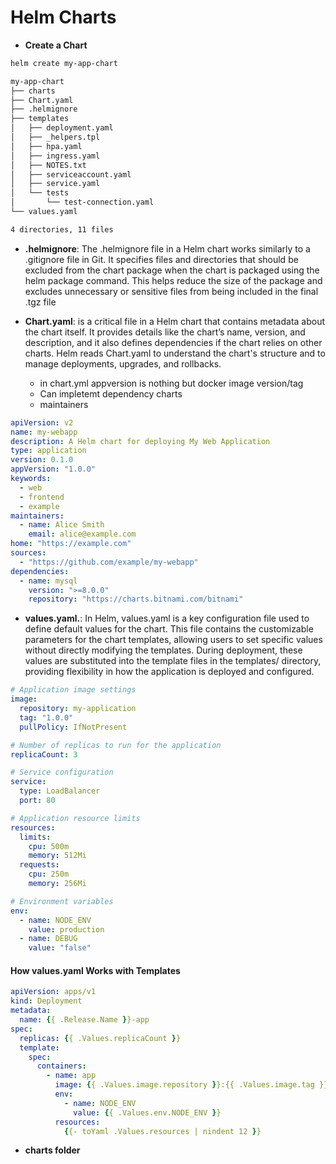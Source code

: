 # Helm Charts

- **Create a Chart**
```bash
helm create my-app-chart
```

```bash
my-app-chart
├── charts
├── Chart.yaml
├── .helmignore
├── templates
│   ├── deployment.yaml
│   ├── _helpers.tpl
│   ├── hpa.yaml
│   ├── ingress.yaml
│   ├── NOTES.txt
│   ├── serviceaccount.yaml
│   ├── service.yaml
│   └── tests
│       └── test-connection.yaml
└── values.yaml

4 directories, 11 files
```

- **.helmignore**:
The .helmignore file in a Helm chart works similarly to a .gitignore file in Git. It specifies files and directories that should be excluded from the chart package when the chart is packaged using the helm package command. This helps reduce the size of the package and excludes unnecessary or sensitive files from being included in the final .tgz file

- **Chart.yaml**:
 is a critical file in a Helm chart that contains metadata about the chart itself. It provides details like the chart’s name, version, and description, and it also defines dependencies if the chart relies on other charts. Helm reads Chart.yaml to understand the chart's structure and to manage deployments, upgrades, and rollbacks.
    - in chart.yml 
        appversion is nothing but docker image version/tag  
    - Can impletemt dependency charts
    - maintainers
```yaml
apiVersion: v2
name: my-webapp
description: A Helm chart for deploying My Web Application
type: application
version: 0.1.0
appVersion: "1.0.0"
keywords:
  - web
  - frontend
  - example
maintainers:
  - name: Alice Smith
    email: alice@example.com
home: "https://example.com"
sources:
  - "https://github.com/example/my-webapp"
dependencies:
  - name: mysql
    version: ">=8.0.0"
    repository: "https://charts.bitnami.com/bitnami"

```
- **values.yaml.**: 
In Helm, values.yaml is a key configuration file used to define default values for the chart. This file contains the customizable parameters for the chart templates, allowing users to set specific values without directly modifying the templates. During deployment, these values are substituted into the template files in the templates/ directory, providing flexibility in how the application is deployed and configured.

```yaml
# Application image settings
image:
  repository: my-application
  tag: "1.0.0"
  pullPolicy: IfNotPresent

# Number of replicas to run for the application
replicaCount: 3

# Service configuration
service:
  type: LoadBalancer
  port: 80

# Application resource limits
resources:
  limits:
    cpu: 500m
    memory: 512Mi
  requests:
    cpu: 250m
    memory: 256Mi

# Environment variables
env:
  - name: NODE_ENV
    value: production
  - name: DEBUG
    value: "false"
```
#### How values.yaml Works with Templates
```yaml
apiVersion: apps/v1
kind: Deployment
metadata:
  name: {{ .Release.Name }}-app
spec:
  replicas: {{ .Values.replicaCount }}
  template:
    spec:
      containers:
        - name: app
          image: {{ .Values.image.repository }}:{{ .Values.image.tag }}
          env:
            - name: NODE_ENV
              value: {{ .Values.env.NODE_ENV }}
          resources:
            {{- toYaml .Values.resources | nindent 12 }}
```

- **charts folder**
